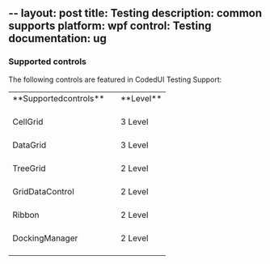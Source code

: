 --
layout: post
title: Testing
description: common supports
platform: wpf
control: Testing
documentation: ug
---

### Supported controls

The following controls are featured in CodedUI Testing Support:

<table>
<tr>
<td>
**Supportedcontrols**<br/><br/></td><td><td>
**Level**<br/><br/></td></tr>
<tr>
<td>
CellGrid<br/><br/></td><td><td>
3 Level<br/><br/></td></tr>
<tr>
<td>
DataGrid<br/><br/></td><td><td>
3 Level<br/><br/></td></tr>
<tr>
<td>
TreeGrid<br/><br/></td><td><td>
2 Level<br/><br/></td></tr>
<tr>
<td>
GridDataControl<br/><br/></td><td><td>
2 Level<br/><br/></td></tr>
<tr>
<td>
Ribbon<br/><br/></td><td><td>
2 Level<br/><br/></td></tr>
<tr>
<td>
DockingManager<br/><br/></td><td><td>
2 Level<br/><br/></td></tr>
</table>

